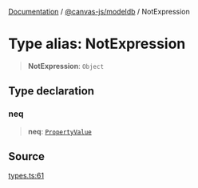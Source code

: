 [Documentation](../../../index.md) / [@canvas-js/modeldb](../index.md) / NotExpression

# Type alias: NotExpression

> **NotExpression**: `Object`

## Type declaration

### neq

> **neq**: [`PropertyValue`](PropertyValue.md)

## Source

[types.ts:61](https://github.com/canvasxyz/canvas/blob/4c6b729f/packages/modeldb/src/types.ts#L61)
